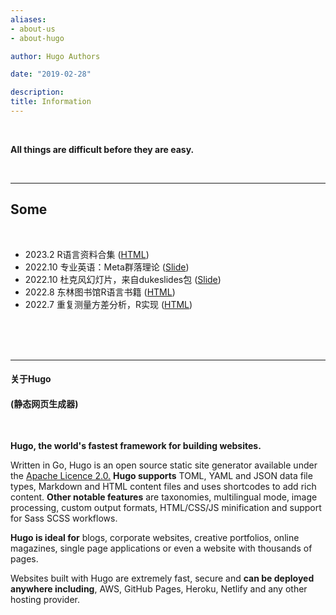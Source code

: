 ```yaml
---
aliases:
- about-us
- about-hugo

author: Hugo Authors

date: "2019-02-28"

description: 
title: Information
---
```


<br>

**All things are difficult before they are easy.**

<br>

----

## Some

<br>



- 2023.2 R语言资料合集 ([HTML](https://xuekui.site/source/rweb))
- 2022.10 专业英语：Meta群落理论 ([Slide](https://xuekui.site/metacommu/term-commu#1))
- 2022.10 杜克风幻灯片，来自dukeslides包 ([Slide](https://xuekui.site/duke/duke_univ#1))
- 2022.8 东林图书馆R语言书籍 ([HTML](https://xuekui.site/source/r-book-nefu))
- 2022.7 重复测量方差分析，R实现 ([HTML](https://xuekui.site/xknote))




<br><br><br>


----

#### 关于Hugo

#### (静态网页生成器)

<br>

**Hugo, the world's fastest framework for building websites.**


Written in Go, Hugo is an open source static site generator available under the [Apache Licence 2.0.](https://github.com/gohugoio/hugo/blob/master/LICENSE) **Hugo supports** TOML, YAML and JSON data file types, Markdown and HTML content files and uses shortcodes to add rich content. **Other notable features** are taxonomies, multilingual mode, image processing, custom output formats, HTML/CSS/JS minification and support for Sass SCSS workflows.



**Hugo is ideal for** blogs, corporate websites, creative portfolios, online magazines, single page applications or even a website with thousands of pages.



Websites built with Hugo are extremely fast, secure and **can be deployed anywhere including**, AWS, GitHub Pages, Heroku, Netlify and any other hosting provider.


